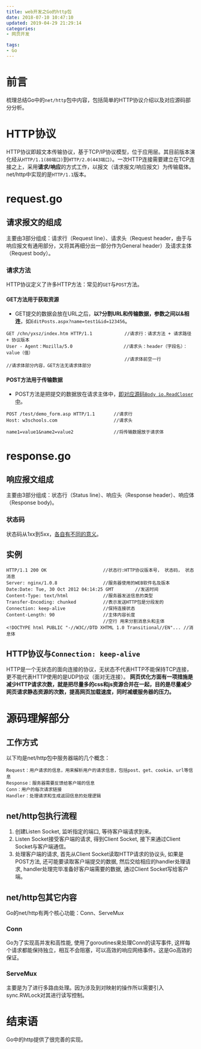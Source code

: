 ```yaml
---
title: web开发之Go的http包
date: 2018-07-10 10:47:10
updated: 2019-04-29 21:29:14
categories:
- 网页开发

tags:
- Go
---
```

# 前言
梳理总结Go中的`net/http`包中内容，包括简单的HTTP协议介绍以及对应源码部分分析。

<!-- more -->
# HTTP协议
HTTP协议即超文本传输协议，基于TCP/IP协议模型，位于应用层。其目前版本演化经从`HTTP/1.1(80端口)`到`HTTP/2.0(443端口)`。一次HTTP连接需要建立在TCP连接之上，采用**请求/响应**的方式工作，以报文（请求报文/响应报文）为传输载体。
net/http中实现的是`HTTP/1.1`版本。

# request.go
## 请求报文的组成
主要由3部分组成：请求行（Request line）、请求头（Request header，由于与响应报文有通用部分，又将其再细分出一部分作为General header）及请求主体（Request body）。
### 请求方法
HTTP协议定义了许多HTTP方法：常见的`GET`与`POST`方法。
#### GET方法用于获取资源
- GET提交的数据会放在URL之后，**以?分割URL和传输数据，参数之间以&相连**，如`EditPosts.aspx?name=test1&id=123456`。

```text
GET /chn/yxsz/index.htm HTTP/1.1            //请求行：请求方法 + 请求路径 + 协议版本
User - Agent：Mozilla/5.0                   //请求头：header（字段名）：value（值）
                                            //请求体前空一行
//请求体部分内容，GET方法无请求体部分
```

#### POST方法用于传输数据
- POST方法是把提交的数据放在请求主体中，[即对应源码`Body io.ReadCloser`中](https://github.com/golang/go/blob/a27ede0ba9cd038582ea459f3c0e8419af4a2b88/src/net/http/request.go#L182)。

```text
POST /test/demo_form.asp HTTP/1.1       //请求行
Host: w3schools.com                     //请求头

name1=value1&name2=value2               //将传输数据放于请求体
```

# response.go
## 响应报文组成
主要由3部分组成：状态行（Status line）、响应头（Response header）、响应体（Response body)。

### 状态码
状态码从1xx到5xx，[各自有不同的意义](https://github.com/CyC2018/CS-Notes/blob/master/notes/HTTP.md#%E4%B8%89http-%E7%8A%B6%E6%80%81%E7%A0%81)。

## 实例
```text
HTTP/1.1 200 OK						//状态行:HTTP协议版本号， 状态码， 状态消息
Server: nginx/1.0.8					//服务器使用的WEB软件名及版本
Date:Date: Tue, 30 Oct 2012 04:14:25 GMT		//发送时间
Content-Type: text/html				//服务器发送信息的类型
Transfer-Encoding: chunked			//表示发送HTTP包是分段发的
Connection: keep-alive				//保持连接状态
Content-Length: 90					//主体内容长度
                                    //空行 用来分割消息头和主体
<!DOCTYPE html PUBLIC "-//W3C//DTD XHTML 1.0 Transitional//EN"... //消息体
```

## HTTP协议与`Connection: keep-alive`
HTTP是一个无状态的面向连接的协议，无状态不代表HTTP不能保持TCP连接，更不能代表HTTP使用的是UDP协议（面对无连接）。
**网页优化方面有一项措施是减少HTTP请求次数，就是把尽量多的css和js资源合并在一起，目的是尽量减少网页请求静态资源的次数，提高网页加载速度，同时减缓服务器的压力。**

# 源码理解部分
## 工作方式
以下均是net/http包中服务器端的几个概念：
```text
Request：用户请求的信息，用来解析用户的请求信息，包括post、get、cookie、url等信息
Response：服务器需要反馈给客户端的信息
Conn：用户的每次请求链接
Handler：处理请求和生成返回信息的处理逻辑
```

## net/http包执行流程
1. 创建Listen Socket, 监听指定的端口, 等待客户端请求到来。
2. Listen Socket接受客户端的请求, 得到Client Socket, 接下来通过Client Socket与客户端通信。
3. 处理客户端的请求, 首先从Client Socket读取HTTP请求的协议头, 如果是POST方法, 还可能要读取客户端提交的数据, 然后交给相应的handler处理请求, handler处理完毕准备好客户端需要的数据, 通过Client Socket写给客户端。

## net/http包其它内容
Go的net/http有两个核心功能：Conn、ServeMux

### Conn
Go为了实现高并发和高性能, 使用了goroutines来处理Conn的读写事件, 这样每个请求都能保持独立，相互不会阻塞，可以高效的响应网络事件。这是Go高效的保证。

### ServeMux
主要是为了进行多路由处理。因为涉及到对映射的操作所以需要引入sync.RWLock对其进行读写控制。

# 结束语
Go中的http提供了很完善的实现。
